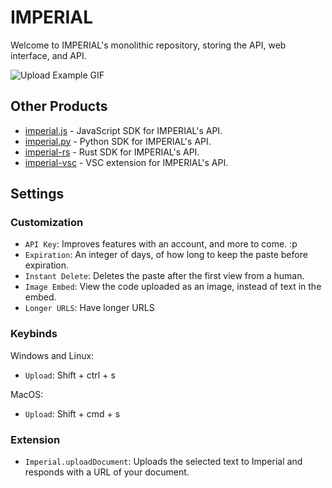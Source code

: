 # IMPERIAL
Welcome to IMPERIAL's monolithic repository, storing the API, web interface, and API.

![Upload Example GIF]("/assets/demo.gif")

## Other Products
- [imperial.js](https://github.com/imperialbin/imperial.js) - JavaScript SDK for IMPERIAL's API.
- [imperial.py](https://github.com/imperialbin/imperial.py) - Python SDK for IMPERIAL's API.
- [imperial-rs](https://github.com/imperialbin/imperial-rs) - Rust SDK for IMPERIAL's API.
- [imperial-vsc](https://github.com/imperialbin/imperial-vsc) - VSC extension for IMPERIAL's API.


## Settings

### Customization

- `API Key`: Improves features with an account, and more to come. :p
- `Expiration`: An integer of days, of how long to keep the paste before expiration.
- `Instant Delete`: Deletes the paste after the first view from a human.
- `Image Embed`: View the code uploaded as an image, instead of text in the embed.
- `Longer URLS`: Have longer URLS

### Keybinds

Windows and Linux:

- `Upload`: Shift + ctrl + s

MacOS:

- `Upload`: Shift + cmd + s

### Extension

- `Imperial.uploadDocument`: Uploads the selected text to Imperial and responds with a URL of your document.
